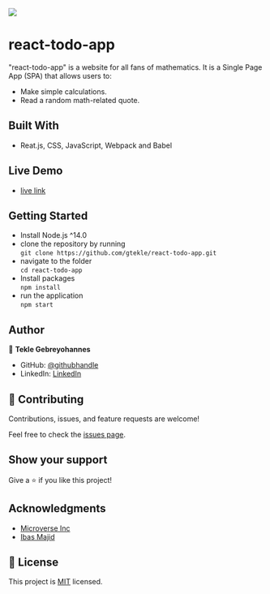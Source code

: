 ![](https://img.shields.io/badge/Microverse-blueviolet)

# react-todo-app
"react-todo-app" is a website for all fans of mathematics. It is a Single Page App (SPA) that allows users to:
  - Make simple calculations.
  - Read a random math-related quote.


## Built With

- Reat.js, CSS, JavaScript, Webpack and Babel

## Live Demo

- [live link](https://react-todo-app-tek.netlify.app/)

## Getting Started
- Install Node.js ^14.0
- clone the repository by running\
    `git clone https://github.com/gtekle/react-todo-app.git`
- navigate to the folder\
    `cd react-todo-app`
- Install packages\
    `npm install`
- run the application\
    `npm start`

## Author

👤 **Tekle Gebreyohannes**

- GitHub: [@githubhandle](https://github.com/gtekle)
- LinkedIn: [LinkedIn](www.linkedin.com/in/tekle-gebreyohannes-kidanemariam-7605752b)

## 🤝 Contributing

Contributions, issues, and feature requests are welcome!

Feel free to check the [issues page](../../issues/).

## Show your support

Give a ⭐️ if you like this project!

## Acknowledgments

- [Microverse Inc](https://www.microverse.org/)
- [Ibas Majid](https://ibaslogic.com/react-tutorial-for-beginners/)

## 📝 License

This project is [MIT](./MIT.md) licensed.
